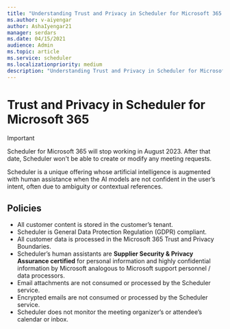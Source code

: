 ```yaml
---
title: "Understanding Trust and Privacy in Scheduler for Microsoft 365."
ms.author: v-aiyengar
author: AshaIyengar21
manager: serdars
ms.date: 04/15/2021
audience: Admin
ms.topic: article
ms.service: scheduler
ms.localizationpriority: medium
description: "Understanding Trust and Privacy in Scheduler for Microsoft 365 are used with AI models and human assisted AI."
---
```

# Trust and Privacy in Scheduler for Microsoft 365

> [!IMPORTANT]
> Scheduler for Microsoft 365 will stop working in August 2023. After that date, Scheduler won't be able to create or modify any meeting requests.

Scheduler is a unique offering whose artificial intelligence is augmented with human assistance when the AI models are not confident in the user’s intent, often due to ambiguity or contextual references. 

## Policies

- All customer content is stored in the customer’s tenant.
- Scheduler is General Data Protection Regulation (GDPR) compliant.
- All customer data is processed in the Microsoft 365 Trust and Privacy Boundaries.
- Scheduler’s human assistants are **Supplier Security & Privacy Assurance certified** for personal information and highly confidential information by Microsoft analogous to Microsoft support personnel / data processors. 
- Email attachments are not consumed or processed by the Scheduler service.
- Encrypted emails are not consumed or processed by the Scheduler service.
- Scheduler does not monitor the meeting organizer’s or attendee’s calendar or inbox. 
